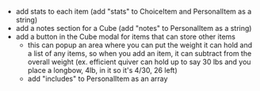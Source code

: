 - add stats to each item (add "stats" to ChoiceItem and PersonalItem as a string)
- add a notes section for a Cube (add "notes" to PersonalItem as a string)
- add a button in the Cube modal for items that can store other items
  - this can popup an area where you can put the weight it can hold and a list of any items,
    so when you add an item, it can subtract from the overall weight
    (ex. efficient quiver can hold up to say 30 lbs and you place a longbow, 4lb, in it so it's 4/30, 26 left)
  - add "includes" to PersonalItem as an array
